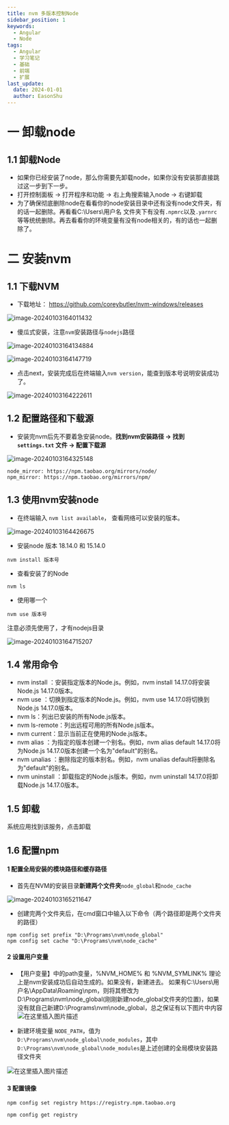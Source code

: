 ```yaml
---
title: nvm 多版本控制Node 
sidebar_position: 1
keywords:
  - Angular
  - Node
tags:
  - Angular
  - 学习笔记
  - 基础
  - 前端
  - 扩展
last_update:
  date: 2024-01-01
  author: EasonShu
---
```




# 一 卸载node

## 1.1 卸载Node

- 如果你已经安装了node，那么你需要先卸载node，如果你没有安装那直接跳过这一步到下一步。
- 打开控制面板 -> 打开程序和功能 -> 右上角搜索输入node -> 右键卸载
- 为了确保彻底删除node在看看你的node安装目录中还有没有node文件夹，有的话一起删除。再看看C:\Users\用户名 文件夹下有没有`.npmrc`以及`.yarnrc`等等统统删除。再去看看你的环境变量有没有node相关的，有的话也一起删除了。

# 二 安装nvm

## 1.1 下载NVM

- 下载地址： https://github.com/coreybutler/nvm-windows/releases

![image-20240103164011432](images/image-20240103164011432.png)

- 傻瓜式安装，注意`nvm`安装路径与`nodejs`路径

![image-20240103164134884](images/image-20240103164134884.png)

![image-20240103164147719](images/image-20240103164147719.png)

- 点击next，安装完成后在终端输入`nvm version`，能查到版本号说明安装成功了。

![image-20240103164222611](images/image-20240103164222611.png)

## 1.2 配置路径和下载源

- 安装完nvm后先不要着急安装node。**找到nvm安装路径 -> 找到 `settings.txt` 文件 -> 配置下载源**

![image-20240103164325148](images/image-20240103164325148.png)

```
node_mirror: https://npm.taobao.org/mirrors/node/
npm_mirror: https://npm.taobao.org/mirrors/npm/
```

## 1.3 使用nvm安装node

- 在终端输入 `nvm list available`， 查看网络可以安装的版本。

![image-20240103164426675](images/image-20240103164426675.png)

- 安装node 版本 18.14.0 和 15.14.0

```
nvm install 版本号
```

- 查看安装了的Node

```
nvm ls
```

- 使用哪一个

```
nvm use 版本号
```

注意必须先使用了，才有nodejs目录

![image-20240103164715207](images/image-20240103164715207.png)

## 1.4 常用命令

- nvm install <version>：安装指定版本的Node.js。例如，nvm install 14.17.0将安装Node.js 14.17.0版本。
- nvm use <version>：切换到指定版本的Node.js。例如，nvm use 14.17.0将切换到Node.js 14.17.0版本。
- nvm ls：列出已安装的所有Node.js版本。
- nvm ls-remote：列出远程可用的所有Node.js版本。
- nvm current：显示当前正在使用的Node.js版本。
- nvm alias <name> <version>：为指定的版本创建一个别名。例如，nvm alias default 14.17.0将为Node.js 14.17.0版本创建一个名为"default"的别名。
- nvm unalias <name>：删除指定的版本别名。例如，nvm unalias default将删除名为"default"的别名。
- nvm uninstall <version>：卸载指定的Node.js版本。例如，nvm uninstall 14.17.0将卸载Node.js 14.17.0版本。
  

## 1.5 卸载

系统应用找到该服务，点击卸载

## 1.6 配置npm

#### 1 配置全局安装的模块路径和缓存路径

- 首先在NVM的安装目录**新建两个文件夹**`node_global`和`node_cache`

![image-20240103165211647](images/image-20240103165211647.png)

- 创建完两个文件夹后，在cmd窗口中输入以下命令（两个路径即是两个文件夹的路径）

```
npm config set prefix "D:\Programs\nvm\node_global"
npm config set cache "D:\Programs\nvm\node_cache"
```

#### 2 设置用户变量

- 【用户变量】中的path变量，%NVM_HOME% 和 %NVM_SYMLINK% 理论上是nvm安装成功后自动生成的。如果没有，新建进去。
  如果有C:\Users\用户名\AppData\Roaming\npm，则将其修改为D:\Programs\nvm\node_global(刚刚新建node_global文件夹的位置)，如果没有就自己新建D:\Programs\nvm\node_global，总之保证有以下图片中内容
  ![在这里插入图片描述](images/95851407d29f47b98ccece2736af6b63.png)

- 新建环境变量 `NODE_PATH`，值为`D:\Programs\nvm\node_global\node_modules`，其中`D:\Programs\nvm\node_global\node_modules`是上述创建的全局模块安装路径文件夹

![在这里插入图片描述](images/20af7a77de584f37961f1e1390b3ae59.png)

#### 3 配置镜像

```
npm config set registry https://registry.npm.taobao.org
 
npm config get registry

```

